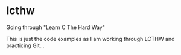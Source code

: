 # lcthw
Going through "Learn C The Hard Way"

This is just the code examples as I am working through LCTHW and practicing Git...
